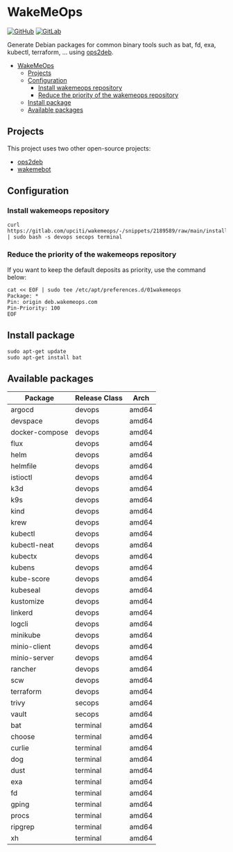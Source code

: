 # WakeMeOps

[![GitHub](https://img.shields.io/badge/GitHub-100000?style=for-the-badge&logo=github&logoColor=white)](https://github.com/upciti/wakemeops)
[![GitLab](https://img.shields.io/badge/GitLab-330F63?style=for-the-badge&logo=gitlab&logoColor=white)](https://gitlab.com/upciti/wakemeops)

Generate Debian packages for common binary tools such as bat, fd, exa, kubectl, terraform, ...
using [ops2deb](https://github.com/upciti/ops2deb).

- [WakeMeOps](#wakemeops)
  - [Projects](#projects)
  - [Configuration](#configuration)
    - [Install wakemeops repository](#install-wakemeops-repository)
    - [Reduce the priority of the wakemeops repository](#reduce-the-priority-of-the-wakemeops-repository)
  - [Install package](#install-package)
  - [Available packages](#available-packages)

## Projects

This project uses two other open-source projects:

- [ops2deb](https://github.com/upciti/ops2deb)
- [wakemebot](https://github.com/upciti/wakemebot)

## Configuration

### Install wakemeops repository

```shell
curl https://gitlab.com/upciti/wakemeops/-/snippets/2189589/raw/main/install.sh | sudo bash -s devops secops terminal
```

### Reduce the priority of the wakemeops repository

If you want to keep the default deposits as priority,
use the command below:

```shell
cat << EOF | sudo tee /etc/apt/preferences.d/01wakemeops
Package: *
Pin: origin deb.wakemeops.com
Pin-Priority: 100
EOF
```

## Install package

```shell
sudo apt-get update
sudo apt-get install bat
```

## Available packages

| Package        | Release Class | Arch  |
| -------------- | ------------- | ----- |
| argocd         | devops        | amd64 |
| devspace       | devops        | amd64 |
| docker-compose | devops        | amd64 |
| flux           | devops        | amd64 |
| helm           | devops        | amd64 |
| helmfile       | devops        | amd64 |
| istioctl       | devops        | amd64 |
| k3d            | devops        | amd64 |
| k9s            | devops        | amd64 |
| kind           | devops        | amd64 |
| krew           | devops        | amd64 |
| kubectl        | devops        | amd64 |
| kubectl-neat   | devops        | amd64 |
| kubectx        | devops        | amd64 |
| kubens         | devops        | amd64 |
| kube-score     | devops        | amd64 |
| kubeseal       | devops        | amd64 |
| kustomize      | devops        | amd64 |
| linkerd        | devops        | amd64 |
| logcli         | devops        | amd64 |
| minikube       | devops        | amd64 |
| minio-client   | devops        | amd64 |
| minio-server   | devops        | amd64 |
| rancher        | devops        | amd64 |
| scw            | devops        | amd64 |
| terraform      | devops        | amd64 |
| trivy          | secops        | amd64 |
| vault          | secops        | amd64 |
| bat            | terminal      | amd64 |
| choose         | terminal      | amd64 |
| curlie         | terminal      | amd64 |
| dog            | terminal      | amd64 |
| dust           | terminal      | amd64 |
| exa            | terminal      | amd64 |
| fd             | terminal      | amd64 |
| gping          | terminal      | amd64 |
| procs          | terminal      | amd64 |
| ripgrep        | terminal      | amd64 |
| xh             | terminal      | amd64 |
